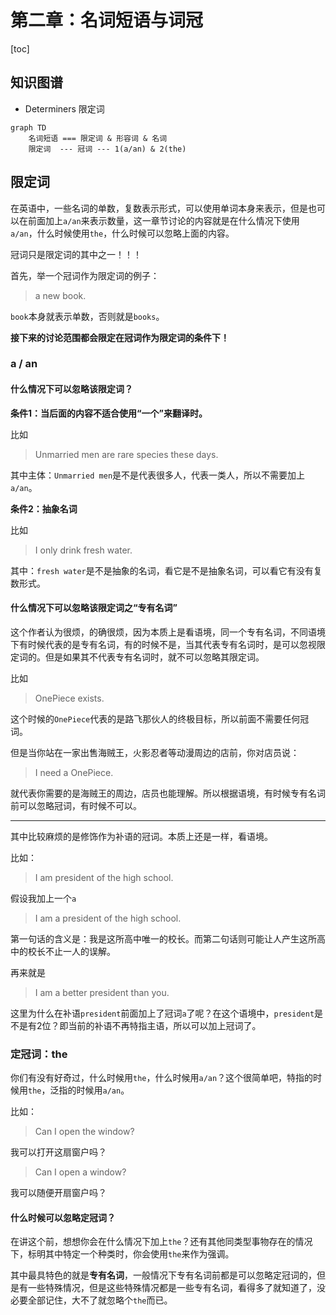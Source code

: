 # 第二章：名词短语与词冠

[toc]

## 知识图谱

- Determiners 限定词

```mermaid
graph TD
	名词短语 === 限定词 & 形容词 & 名词
	限定词  --- 冠词 --- 1(a/an) & 2(the)
```

## 限定词

在英语中，一些名词的单数，复数表示形式，可以使用单词本身来表示，但是也可以在前面加上`a/an`来表示数量，这一章节讨论的内容就是在什么情况下使用`a/an`，什么时候使用`the`，什么时候可以忽略上面的内容。

冠词只是限定词的其中之一！！！

首先，举一个冠词作为限定词的例子：

> a new book.

`book`本身就表示单数，否则就是`books`。

**接下来的讨论范围都会限定在冠词作为限定词的条件下！**

### a / an

#### 什么情况下可以忽略该限定词？

**条件1：当后面的内容不适合使用“一个”来翻译时。**

比如

> Unmarried men are rare species these days.

其中主体：`Unmarried men`是不是代表很多人，代表一类人，所以不需要加上`a/an`。

**条件2：抽象名词**

比如

> I only drink fresh water.

其中：`fresh water`是不是抽象的名词，看它是不是抽象名词，可以看它有没有复数形式。

#### 什么情况下可以忽略该限定词之“专有名词”

这个作者认为很烦，的确很烦，因为本质上是看语境，同一个专有名词，不同语境下有时候代表的是专有名词，有的时候不是，当其代表专有名词时，是可以忽视限定词的。但是如果其不代表专有名词时，就不可以忽略其限定词。

比如

> OnePiece exists.

这个时候的`OnePiece`代表的是路飞那伙人的终极目标，所以前面不需要任何冠词。

但是当你站在一家出售海贼王，火影忍者等动漫周边的店前，你对店员说：

> I need a OnePiece.

就代表你需要的是海贼王的周边，店员也能理解。所以根据语境，有时候专有名词前可以忽略冠词，有时候不可以。

-----------

其中比较麻烦的是修饰作为补语的冠词。本质上还是一样，看语境。

比如：

> I am president of the high school.

假设我加上一个`a`

> I am a president of the high school.

第一句话的含义是：我是这所高中唯一的校长。而第二句话则可能让人产生这所高中的校长不止一人的误解。

再来就是

> I am a better president than you.

这里为什么在补语`president`前面加上了冠词`a`了呢？在这个语境中，`president`是不是有2位？即当前的补语不再特指主语，所以可以加上冠词了。

### 定冠词：the

你们有没有好奇过，什么时候用`the`，什么时候用`a/an`？这个很简单吧，特指的时候用`the`，泛指的时候用`a/an`。

比如：

> Can I open the window?

我可以打开这扇窗户吗？

> Can I open a window?

我可以随便开扇窗户吗？

#### 什么时候可以忽略定冠词？

在讲这个前，想想你会在什么情况下加上`the`？还有其他同类型事物存在的情况下，标明其中特定一个种类时，你会使用`the`来作为强调。

其中最具特色的就是**专有名词**，一般情况下专有名词前都是可以忽略定冠词的，但是有一些特殊情况，但是这些特殊情况都是一些专有名词，看得多了就知道了，没必要全部记住，大不了就忽略个`the`而已。


